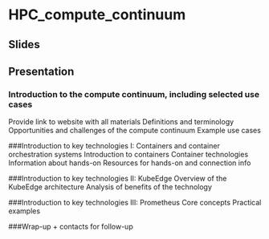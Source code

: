 # HPC_compute_continuum
## Slides 

## Presentation
### Introduction to the compute continuum, including selected use cases
Provide link to website with all materials
Definitions and terminology
Opportunities and challenges of the compute continuum
Example use cases

###Introduction to key technologies I: Containers and container orchestration systems 
Introduction to containers
Container technologies
Information about hands-on
Resources for hands-on and connection info

###Introduction to key technologies II: KubeEdge
Overview of the KubeEdge architecture
Analysis of benefits of the technology

###Introduction to key technologies III: Prometheus
Core concepts
Practical examples 

###Wrap-up + contacts for follow-up




